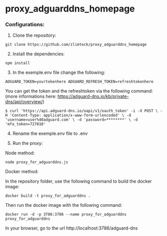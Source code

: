 # proxy_adguarddns_homepage

### Configurations:

1. Clone the repository:

`git clone https://github.com/zlimteck/proxy_adguarddns_homepage`

2. Install the dependencies:

`npm install`

3. In the exemple.env file change the following:

`
ADGUARD_TOKEN=yourtokenhere
ADGUARD_REFRESH_TOKEN=refreshtokenhere
`

You can get the token and the refreshtoken via the following command: (more informations here: https://adguard-dns.io/kb/private-dns/api/overview/)

`$ curl 'https://api.adguard-dns.io/oapi/v1/oauth_token' -i -X POST \
    -H 'Content-Type: application/x-www-form-urlencoded' \
    -d 'username=user%40adguard.com' \
    -d 'password=********' \
    -d 'mfa_token=727810'`

4. Rename the exemple.env file to .env

5. Run the proxy:

Node method:

`node proxy_for_adguarddns.js`

Docker method:

In the repository folder, use the following command to build the docker image:

`docker build -t proxy_for_adguarddns .`

Then run the docker image with the following command:

`docker run -d -p 3786:3786 --name proxy_for_adguarddns proxy_for_adguarddns`

In your browser, go to the url http://localhost:3786/adguard-dns
